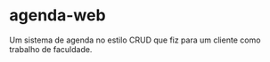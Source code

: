 # agenda-web
Um sistema de agenda no estilo CRUD que fiz para um cliente como trabalho de faculdade.
